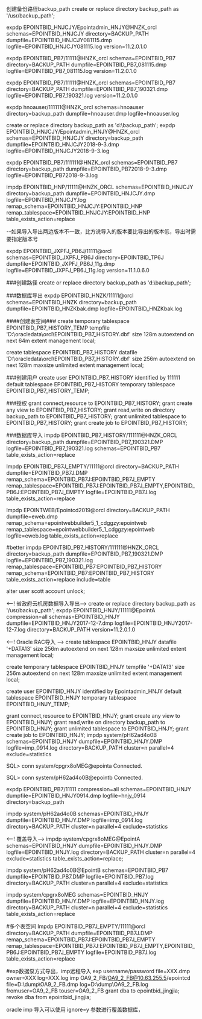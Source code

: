 创建备份路径backup_path create or replace directory backup_path as '/usr/backup_path';

expdp EPOINTBID_HNJCJY/Epointadmin_HNJY@HNZK_orcl schemas=EPOINTBID_HNJCJY directory=BACKUP_PATH dumpfile=EPOINTBID_HNJCJY081115.dmp logfile=EPOINTBID_HNJCJY081115.log version=11.2.0.1.0

expdp EPOINTBID_PB7/11111@HNZK_orcl schemas=EPOINTBID_PB7 directory=BACKUP_PATH dumpfile=EPOINTBID_PB7_081115.dmp logfile=EPOINTBID_PB7_081115.log version=11.2.0.1.0

expdp EPOINTBID_PB7/11111@HNZK_orcl schemas=EPOINTBID_PB7 directory=BACKUP_PATH dumpfile=EPOINTBID_PB7_190321.dmp logfile=EPOINTBID_PB7_190321.log version=11.2.0.1.0

expdp hnoauser/111111@HNZK_orcl schemas=hnoauser directory=backup_path dumpfile=hnoauser.dmp logfile=hnoauser.log

create or replace directory backup_path as 'd:\backup_path'; expdp EPOINTBID_HNJCJY/Epointadmin_HNJY@HNZK_orcl schemas=EPOINTBID_HNJCJY directory=backup_path dumpfile=EPOINTBID_HNJCJY2018-9-3.dmp logfile=EPOINTBID_HNJCJY2018-9-3.log

expdp EPOINTBID_PB7/111111@HNZK_orcl schemas=EPOINTBID_PB7 directory=backup_path dumpfile=EPOINTBID_PB72018-9-3.dmp logfile=EPOINTBID_PB72018-9-3.log

impdp EPOINTBID_HNP/11111@HNZK_ORCL schemas=EPOINTBID_HNJCJY directory=backup_path dumpfile=EPOINTBID_HNJCJY.dmp logfile=EPOINTBID_HNJCJY.log remap_schema=EPOINTBID_HNJCJY:EPOINTBID_HNP remap_tablespace=EPOINTBID_HNJCJY:EPOINTBID_HNP table_exists_action=replace

--如果导入导出两边版本不一致，比方说导入的版本要比导出的版本低，导出时需要指定版本号

expdp EPOINTBID_JXPFJ_PB6J/11111@orcl schemas=EPOINTBID_JXPFJ_PB6J directory=EPOINTBID_TP6J dumpfile=EPOINTBID_JXPFJ_PB6J_11g.dmp logfile=EPOINTBID_JXPFJ_PB6J_11g.log version=11.1.0.6.0

###创建路径 create or replace directory backup_path as 'd:\backup_path';

###数据库导出 expdp EPOINTBID_HNZK/11111@orcl schemas=EPOINTBID_HNZK directory=backup_path dumpfile=EPOINTBID_HNZKbak.dmp logfile=EPOINTBID_HNZKbak.log

####创建表空间### create temporary tablespace EPOINTBID_PB7_HISTORY_TEMP tempfile 'D:\oracledata\orcl\EPOINTBID_PB7_HISTORY.dbf' size 128m autoextend on next 64m extent management local;

create tablespace EPOINTBID_PB7_HISTORY datafile 'D:\oracledata\orcl\EPOINTBID_PB7_HISTORY.dbf' size 256m autoextend on next 128m maxsize unlimited extent management local;

###创建用户 create user EPOINTBID_PB7_HISTORY identified by 111111 default tablespace EPOINTBID_PB7_HISTORY temporary tablespace EPOINTBID_PB7_HISTORY_TEMP;

###授权 grant connect,resource to EPOINTBID_PB7_HISTORY; grant create any view to EPOINTBID_PB7_HISTORY; grant read,write on directory backup_path to EPOINTBID_PB7_HISTORY; grant unlimited tablespace to EPOINTBID_PB7_HISTORY; grant create job to EPOINTBID_PB7_HISTORY;

###数据库导入 impdp EPOINTBID_PB7_HISTORY/111111@HNZK_ORCL directory=backup_path dumpfile=EPOINTBID_PB7_190321.DMP logfile=EPOINTBID_PB7_190321.log schemas=EPOINTBID_PB7 table_exists_action=replace

Impdp EPOINTBID_PB7J_EMPTY/11111@orcl directory=BACKUP_PATH dumpfile=EPOINTBID_PB7J.DMP remap_schema=EPOINTBID_PB7J:EPOINTBID_PB7J_EMPTY remap_tablespace=EPOINTBID_PB7J:EPOINTBID_PB7J_EMPTY,EPOINTBID_PB6J:EPOINTBID_PB7J_EMPTY logfile=EPOINTBID_PB7J.log table_exists_action=replace

Impdp EPOINTWEB/Epointcd2019@orcl directory=BACKUP_PATH dumpfile=eweb.dmp remap_schema=epointwebbuilder5_1_cdggzy:epointweb remap_tablespace=epointwebbuilder5_1_cdggzy:epointweb logfile=eweb.log table_exists_action=replace

#better impdp EPOINTBID_PB7_HISTORY/111111@HNZK_ORCL directory=backup_path dumpfile=EPOINTBID_PB7_190321.DMP logfile=EPOINTBID_PB7_190321.log remap_tablespace=EPOINTBID_PB7:EPOINTBID_PB7_HISTORY remap_schema=EPOINTBID_PB7:EPOINTBID_PB7_HISTORY table_exists_action=replace include=table

alter user scott account unlock;

<--! 省政府云机房数据导入导出--> create or replace directory backup_path as '/usr/backup_path'; expdp EPOINTBID_HNJY/11111@EpointA compression=all schemas=EPOINTBID_HNJY dumpfile=EPOINTBID_HNJY2017-12-7.dmp logfile=EPOINTBID_HNJY2017-12-7.log directory=BACKUP_PATH version=11.2.0.1.0

<--! Oracle RAC导入 --> create tablespace EPOINTBID_HNJY datafile '+DATA13' size 256m autoextend on next 128m maxsize unlimited extent management local;

create temporary tablespace EPOINTBID_HNJY tempfile '+DATA13' size 256m autoextend on next 128m maxsize unlimited extent management local;

create user EPOINTBID_HNJY identified by Epointadmin_HNJY default tablespace EPOINTBID_HNJY temporary tablespace EPOINTBID_HNJY_TEMP;

grant connect,resource to EPOINTBID_HNJY; grant create any view to EPOINTBID_HNJY; grant read,write on directory backup_path to EPOINTBID_HNJY; grant unlimited tablespace to EPOINTBID_HNJY; grant create job to EPOINTBID_HNJY; impdp system/pH62ad4o0B schemas=EPOINTBID_HNJY dumpfile=EPOINTBID_HNJY.DMP logfile=imp_0914.log directory=BACKUP_PATH cluster=n parallel=4 exclude=statistics

SQL> conn system/cpgrx8oMEG@epointa Connected.

SQL> conn system/pH62ad4o0B@epointb Connected.

expdp EPOINTBID_PB7/11111 compression=all schemas=EPOINTBID_HNJY dumpfile=EPOINTBID_HNJY0914.dmp logfile=hnjy_0914 directory=backup_path

impdp system/pH62ad4o0B schemas=EPOINTBID_HNJY dumpfile=EPOINTBID_HNJY.DMP logfile=imp_0914.log directory=BACKUP_PATH cluster=n parallel=4 exclude=statistics

<--! 覆盖导入--> impdp system/cpgrx8oMEG@EpointA schemas=EPOINTBID_HNJY dumpfile=EPOINTBID_HNJY.DMP logfile=EPOINTBID_HNJY.log directory=BACKUP_PATH cluster=n parallel=4 exclude=statistics table_exists_action=replace;

impdp system/pH62ad4o0B@EpointB schemas=EPOINTBID_PB7 dumpfile=EPOINTBID_PB7.DMP logfile=EPOINTBID_PB7.log directory=BACKUP_PATH cluster=n parallel=4 exclude=statistics

impdp system/cpgrx8oMEG schemas=EPOINTBID_HNJY dumpfile=EPOINTBID_HNJY.DMP logfile=EPOINTBID_HNJY.log directory=BACKUP_PATH cluster=n parallel=4 exclude=statistics table_exists_action=replace

#多个表空间 Impdp EPOINTBID_PB7J_EMPTY/11111@orcl directory=BACKUP_PATH dumpfile=EPOINTBID_PB7J.DMP remap_schema=EPOINTBID_PB7J:EPOINTBID_PB7J_EMPTY remap_tablespace=EPOINTBID_PB7J:EPOINTBID_PB7J_EMPTY,EPOINTBID_PB6J:EPOINTBID_PB7J_EMPTY logfile=EPOINTBID_PB7J.log table_exists_action=replace

#exp数据泵方式导出，imp远程导入 exp username/password file=XXX.dmp owner=XXX log=XXX.log imp OA9_2_FB/OA9_2_FB@10.63.255.5/epointcd file=D:\dump\OA9_2_FB.dmp log=D:\dump\OA9_2_FB.log fromuser=OA9_2_FB touser=OA9_2_FB grant dba to epointbid_jingjia; revoke dba from epointbid_jingjia;

oracle imp 导入可以使用 ignore=y 参数进行覆盖数据库，
